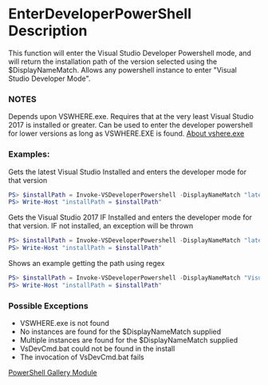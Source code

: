 # EnterDeveloperPowerShell Description
This function will enter the Visual Studio Developer Powershell mode, and will return the installation path of the version selected using the $DisplayNameMatch. Allows any powershell instance to enter "Visual Studio Developer Mode".

### NOTES
Depends upon VSWHERE.exe. Requires that at the very least Visual Studio 2017 is installed or greater. Can be used to enter the developer powershell for lower versions as long as VSWHERE.EXE is found. [About vshere.exe](https://docs.microsoft.com/en-us/visualstudio/install/tools-for-managing-visual-studio-instances?using-vswhereexe)

### Examples: 

Gets the latest Visual Studio Installed and enters the developer mode for that version
```powershell
PS> $installPath = Invoke-VSDeveloperPowershell -DisplayNameMatch "latest"
PS> Write-Host "installPath = $installPath"
```

Gets the Visual Studio 2017 IF Installed and enters the developer mode for that version. IF not installed, an exception will be thrown
```powershell
PS> $installPath = Invoke-VSDeveloperPowershell -DisplayNameMatch "latest"
PS> Write-Host "installPath = $installPath"
```

Shows an example getting the path using regex
```powershell
PS> $installPath = Invoke-VSDeveloperPowershell -DisplayNameMatch "Visual.*2019"
PS> Write-Host "installPath = $installPath"
```

### Possible Exceptions
- VSWHERE.exe is not found
- No instances are found for the $DisplayNameMatch supplied
- Multiple instances are found for the $DisplayNameMatch supplied
- VsDevCmd.bat could not be found in the install
- The invocation of VsDevCmd.bat fails

[PowerShell Gallery Module](https://www.powershellgallery.com/packages/EnterDeveloperPowerShell/)

